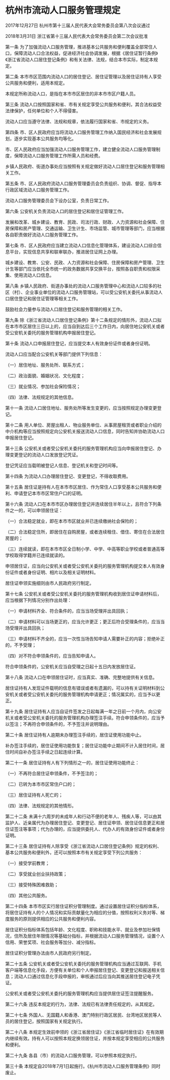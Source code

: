 # 杭州市流动人口服务管理规定

2017年12月27日 杭州市第十三届人民代表大会常务委员会第八次会议通过

2018年3月31日 浙江省第十三届人民代表大会常务委员会第二次会议批准



第一条 为了加强流动人口服务管理，推进基本公共服务和便利覆盖全部常住人口，保障流动人口合法权益，促进经济社会协调发展，根据《居住证暂行条例》《浙江省流动人口居住登记条例》和有关法律、法规，结合本市实际，制定本规定。

第二条 本市市区范围内流动人口的居住登记、居住证管理以及居住证持有人享受公共服务和便利，适用本规定。

本规定所称流动人口，是指在本市市区居住的非本市市区户籍人员。

第三条 流动人口按照国家和省、市有关规定享受公共服务和便利，其合法权益受法律保护，任何单位和个人不得侵害。

流动人口应当遵守法律、法规和规章，依法履行国家和省、市规定的义务。

第四条 市、区人民政府应当将流动人口服务管理工作纳入国民经济和社会发展规划，逐步实现基本公共服务均等化。

市、区人民政府应当加强流动人口服务管理工作，建立健全流动人口服务管理制度，保障流动人口服务管理工作所需人员和经费。

乡镇人民政府、街道办事处应当按照有关规定做好流动人口居住登记和服务管理相关工作。

第五条 市、区人民政府流动人口服务管理委员会负责组织、协调、督促、指导本行政区域流动人口服务管理工作。

流动人口服务管理委员会下设办公室，负责日常工作。

第六条 公安机关负责流动人口的居住登记和居住证管理工作。

发展和改革、城乡建设、教育、民政、司法行政、财政、人力资源和社会保障、住房保障和房产管理、交通运输、卫生计生、市场监管、城市管理等部门，应当根据各自职责做好流动人口服务管理工作。

第七条 市、区人民政府应当建立流动人口信息化管理体系，建设流动人口综合信息平台，实现信息共享和联审联办，推进居住证网上办理。

城乡建设、教育、公安、民政、人力资源和社会保障、住房保障和房产管理、卫生计生等部门应当依托全市统一的政务数据共享交换平台，按照各自职责和权限采集、使用流动人口信息。

第八条 乡镇人民政府、街道办事处的流动人口服务管理中心和流动人口较多的社区（村）、企业事业单位的流动人口服务管理站，可以受公安机关委托从事流动人口居住登记和居住证管理等相关工作。

鼓励社会力量参与流动人口居住登记和服务管理的相关工作。

第九条 除《浙江省流动人口居住登记条例》第十二条规定的情形外，流动人口拟在本市市区居住三日以上的，应当自到达后三个工作日内，向居住地公安机关或者受公安机关委托的服务管理机构申报居住登记。

第十条 流动人口申报居住登记，应当提交本人有效身份证件或者身份证明。

流动人口应当配合公安机关等部门提供下列信息：

（一）居住地址、服务处所、联系方式；

（二）政治面貌、婚姻状况、文化程度；

（三）就业情况、参加社会保险情况；

（四）法律、法规规定的其他信息。

第十一条 流动人口居住地址、服务处所等发生变更的，应当按照规定办理变更登记。

第十二条 用人单位、房屋出租人、物业服务单位、从事房屋租赁或者职业介绍的中介机构等应当按照规定向公安机关报送流动人口信息，同时告知并协助流动人口申报居住登记。

第十三条 公安机关或者受公安机关委托的服务管理机构应当向申报居住登记、办理变更登记的流动人口发放登记凭证。

登记凭证应当载明被登记人信息、登记机关和登记时间等。

第十四条 为流动人口办理居住登记、变更登记，不得收取费用。

第十五条 居住证是持有人在本市市区居住、作为常住人口享受基本公共服务和便利、申请登记本市市区常住户口的证明。

第十六条 流动人口在本市市区办理居住登记并连续居住半年以上，且符合下列条件之一的，可以申领居住证：

（一）合法稳定就业，即在本市市区就业并已连续缴纳社会保险的；

（二）合法稳定住所，即居住在自购房屋，或者连续租住、借住、寄住在合法居住房屋的；

（三）连续就读，即在本市市区全日制小学、中学、中高等职业学校或者普通高等学校取得学籍并已连续就读的。

申领居住证，应当向公安机关或者受公安机关委托的服务管理机构提交本人有效身份证件或者身份证明、相片以及相关证明材料。

居住证申领实施细则由市人民政府另行制定。

第十七条 公安机关或者受公安机关委托的服务管理机构收到居住证申请材料后，应当根据下列情况分别作出处理：

（一）申请材料齐全、符合条件的，应当当场受理并出具回执；

（二）申请材料可以当场更正的，应当允许更正；更正后符合受理条件的，应当当场受理并出具回执；

（三）申请材料不齐全的，应当一次性当场告知申请人需要补正的内容；拒绝补正的，不予受理；

（四）对不符合申领条件的，应当告知申请人。

符合申领条件的，公安机关应当自受理之日起十五日内发放居住证。

第十八条 流动人口在申领居住证时，应当真实、准确、完整地提供有关信息。

居住证持有人发现证件载明的信息有错误或者有遗漏的，可以持有关证明材料到公安机关或者受公安机关委托的服务管理机构申请更正；情况属实的，应当予以更正。

第十九条 居住证持有人应当自证件签发之日起每满一年之日前一个月内，向公安机关或者受公安机关委托的服务管理机构办理签注手续。符合申领条件的，应当予以签注；不再符合申领条件的，不予签注并说明理由。

第二十条 居住证持有人逾期未办理签注手续的，居住证使用功能中止。

补办签注手续的，居住证使用功能恢复；居住证功能中止期间不计入居住时间，居住时间自补办签注手续之日起连续计算。

第二十一条 居住证持有人有下列情形之一的，居住证使用功能终止：

（一）不再符合居住证申领条件，不予签注的；

（二）已转为本市市区常住户口的；

（三）居住证持有人死亡的；

（四）法律、法规规定的其他情形。

第二十二条 未满十六周岁的未成年人和行动不便的老年人、残疾人等，可以由其监护人、近亲属代为办理居住登记、变更登记、居住证申领、居住证信息更正和居住证签注等事项；代为办理的，应当提供委托人、代办人的有效身份证件或者身份证明。

第二十三条 居住证持有人除享受《浙江省流动人口居住登记条例》规定的权利、基本公共服务和便利外，还可以按照本市有关规定享受下列公共服务：

（一）接受学前教育；

（二）享受就业创业扶持政策；

（三）接受特殊困难救助；

（四）其他公共服务。

第二十四条 本市市区实行居住证积分管理制度。通过设置居住证积分指标体系，将居住证持有人的个人情况和实际贡献量化为相应的分值，按照权利义务对等、梯度服务的原则提供相应的公共服务和便利内容。

居住证积分指标体系包括年龄、文化程度、职称和技能水平、就业及参加社保情况，住所及居住年限情况等基础分指标，并根据流动人口服务管理情况，设置个人信用、荣誉奖项、社会服务等加分、减分指标。

居住证积分管理办法由市人民政府另行制定。

第二十五条 公安机关或者受公安机关委托的服务管理机构应当通过互联网、手机客户端等信息化手段，方便有关单位和个人申报居住登记、变更登记和报送相关信息；流动人口通过信息化手段申报的，审核通过后应当向其推送居住登记电子凭证。

公安机关或者受公安机关委托的服务管理机构应当提供居住证签注提醒服务。

第二十六条 违反本规定的行为，法律、法规已有法律责任规定的，从其规定。

第二十七条 外国人、无国籍人和香港、澳门特别行政区居民、台湾地区居民等人员的居住登记，按照国家有关规定执行。

第二十八条 本规定生效前申领的《浙江省居住证》《浙江省临时居住证》在有效期内继续有效。持有人可以按照本规定换领居住证，并按本规定享受相应的公共服务和便利。

第二十九条 各县（市）的流动人口服务管理，可以参照本规定执行。

第三十条 本规定自2018年7月1日起施行。《杭州市流动人口服务管理条例》同时废止。